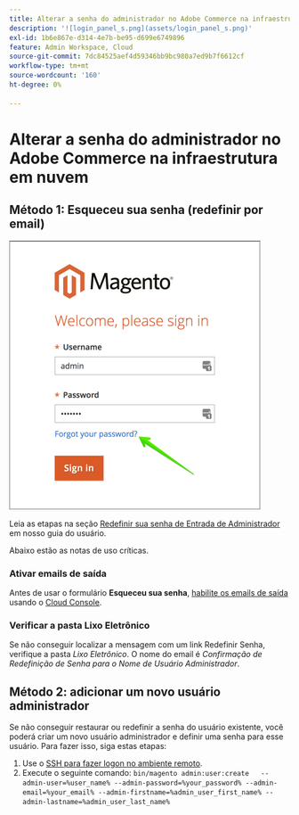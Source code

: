 ```yaml
---
title: Alterar a senha do administrador no Adobe Commerce na infraestrutura em nuvem
description: '![login_panel_s.png](assets/login_panel_s.png)'
exl-id: 1b6e867e-d314-4e7b-be95-d699e6749896
feature: Admin Workspace, Cloud
source-git-commit: 7dc84525aef4d59346bb9bc980a7ed9b7f6612cf
workflow-type: tm+mt
source-wordcount: '160'
ht-degree: 0%

---
```


# Alterar a senha do administrador no Adobe Commerce na infraestrutura em nuvem

## Método 1: Esqueceu sua senha (redefinir por email)

![login_panel_s.png](assets/login_panel_s.png)

Leia as etapas na seção [Redefinir sua senha de Entrada de Administrador](https://experienceleague.adobe.com/docs/commerce-admin/start/admin/admin-signin.html#admin-sign-in) em nosso guia do usuário.

Abaixo estão as notas de uso críticas.

### Ativar emails de saída

Antes de usar o formulário **Esqueceu sua senha**, [habilite os emails de saída](https://experienceleague.adobe.com/docs/commerce-cloud-service/user-guide/project/outgoing-emails.html) usando o [Cloud Console](https://experienceleague.adobe.com/docs/commerce-cloud-service/user-guide/project/overview.html).

### Verificar a pasta Lixo Eletrônico

Se não conseguir localizar a mensagem com um link Redefinir Senha, verifique a pasta *Lixo Eletrônico*. O nome do email é *Confirmação de Redefinição de Senha para o Nome de Usuário Administrador*.

## Método 2: adicionar um novo usuário administrador

Se não conseguir restaurar ou redefinir a senha do usuário existente, você poderá criar um novo usuário administrador e definir uma senha para esse usuário. Para fazer isso, siga estas etapas:

1. Use o [SSH para fazer logon no ambiente remoto](https://experienceleague.adobe.com/docs/commerce-cloud-service/user-guide/develop/secure-connections.html).
1. Execute o seguinte comando: `bin/magento admin:user:create   --admin-user=%user_name% --admin-password=%your_password% --admin-email=%your_email% --admin-firstname=%admin_user_first_name% --admin-lastname=%admin_user_last_name%`
